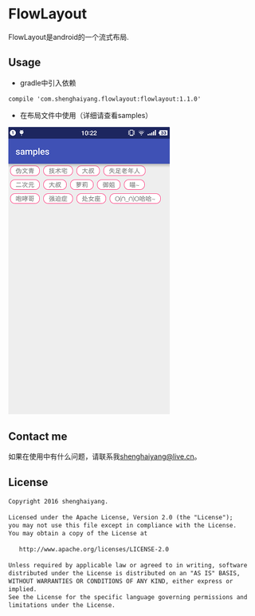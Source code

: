 # FlowLayout

FlowLayout是android的一个流式布局.

## Usage

- gradle中引入依赖

```xml
compile 'com.shenghaiyang.flowlayout:flowlayout:1.1.0'
```

- 在布局文件中使用（详细请查看samples）

![](image/screenshot02.png)

## Contact me

如果在使用中有什么问题，请联系我[shenghaiyang@live.cn](mailto:shenghaiyang@live.cn)。

## License

```
Copyright 2016 shenghaiyang.

Licensed under the Apache License, Version 2.0 (the "License");
you may not use this file except in compliance with the License.
You may obtain a copy of the License at

   http://www.apache.org/licenses/LICENSE-2.0

Unless required by applicable law or agreed to in writing, software
distributed under the License is distributed on an "AS IS" BASIS,
WITHOUT WARRANTIES OR CONDITIONS OF ANY KIND, either express or implied.
See the License for the specific language governing permissions and
limitations under the License.
```
